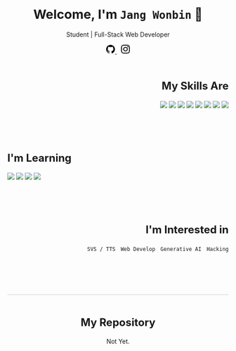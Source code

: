 <header>
  <h1 style="font-size: 1.8rem; font-weight: bold;">Welcome, I'm <code>Jang Wonbin</code> 👋</h1>
  <p>Student | Full-Stack Web Developer</p>
  <div style="margin-top: 15px;">
    <a href="https://github.com/wonbin-dev">
      <picture>
        <source media="(prefers-color-scheme: dark)" srcset="assets/github-white.svg">
        <source media="(prefers-color-scheme: light)" srcset="assets/github-black.svg">
        <img alt="Github" src="assets/github-black.svg" width="20" height="20">
      </picture>
    </a>
    <a href="https://www.instagram.com/wxn.bin._/" style="margin-left: 10px;">
      <picture>
        <source media="(prefers-color-scheme: dark)" srcset="assets/instagram-white.svg">
        <source media="(prefers-color-scheme: light)" srcset="assets/instagram-black.svg">
        <img alt="Instagram" src="assets/instagram-black.svg" width="20" height="20">
      </picture>
    </a>
  </div>
</header>

<div align="right" style="margin-top: 3rem;">
  <h2 style="font-size: 1.5rem; font-weight: bold;">My Skills Are</h2>
  <p>
    <img src="https://img.shields.io/badge/typescript-a?style=for-the-badge&logo=typescript&logoColor=ffffff&color=007acc">
    <img src="https://img.shields.io/badge/javascript-a?style=for-the-badge&logo=javascript&logoColor=323330&color=F0DB4F">
    <img src="https://img.shields.io/badge/vue-a?style=for-the-badge&logo=vuedotjs&logoColor=ffffff&color=41B883">
    <img src="https://img.shields.io/badge/html5-%23E34F26.svg?style=for-the-badge&logo=html5&logoColor=white"/>
    <img src="https://img.shields.io/badge/python-3670A0?style=for-the-badge&logo=python&logoColor=ffdd54"/>
    <img src="https://img.shields.io/badge/express-a?style=for-the-badge&logo=express&logoColor=000000&color=F0DB4F">
    <img src="https://img.shields.io/badge/react-a?style=for-the-badge&logo=react&logoColor=ffffff&color=61DBFB">
    <img src="https://img.shields.io/badge/svelte-a?style=for-the-badge&logo=svelte&logoColor=ffffff&color=aa1e1e">
  </p>
</div>

<div align="left" style="margin-top: 6rem;">
  <h2 style="font-size: 1.5rem; font-weight: bold;">I'm Learning</h2>
  <p>
    <img src="https://img.shields.io/badge/c%23-a?style=for-the-badge&logo=c&logoColor=ffffff&color=685ae6" />
    <img src="https://img.shields.io/badge/Kotlin-a?style=for-the-badge&logo=kotlin&logoColor=ffffff&color=f3750c">
    <img src="https://img.shields.io/badge/Spring%20Boot-a?style=for-the-badge&logo=spring&logoColor=ffffff&color=6DB33F">
    <img src="https://img.shields.io/badge/Arch%20Linux-a?style=for-the-badge&logo=archlinux&logoColor=ffffff&color=1793D1">
  </p>
</div>

<div align="right" style="margin-top: 6rem;">
  <h2 style="font-size: 1.5rem; font-weight: bold;">I'm Interested in</h2>
  <p>
    <code style="margin-right: 8px;">SVS / TTS</code>
    <code style="margin-right: 8px;">Web Develop</code>
    <code style="margin-right: 8px;">Generative AI</code>
    <code>Hacking</code>
  </p>
</div>

<hr style="width: 100%; opacity: 0.2; margin-top: 6rem; margin-bottom: 3rem;">

<div align="center">
  <h2 style="font-size: 1.5rem; font-weight: bold;">My Repository</h2>
  <p>Not Yet.</p>
</div>
